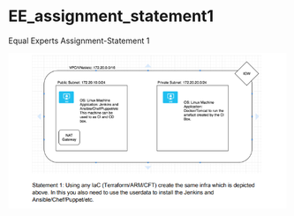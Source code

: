 # EE_assignment_statement1
Equal Experts Assignment-Statement 1

![alt text](https://github.com/siddhant-aga/EE_assignment_statement1/blob/main/image.PNG?raw=true)
